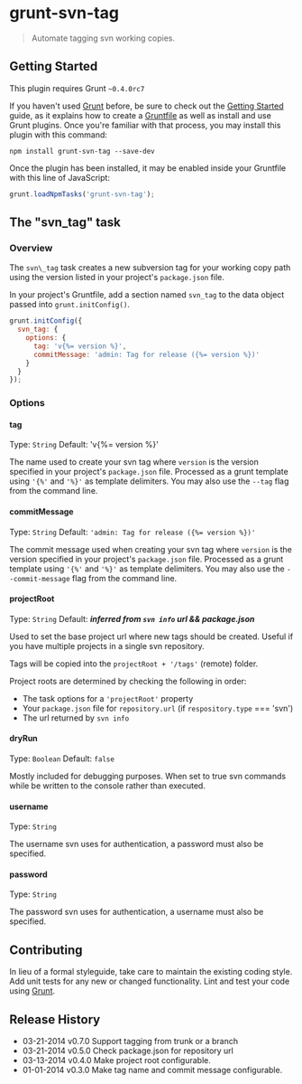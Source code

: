 # grunt-svn-tag

> Automate tagging svn working copies.

## Getting Started
This plugin requires Grunt `~0.4.0rc7`

If you haven't used [Grunt](http://gruntjs.com/) before, be sure to check out
the [Getting Started](http://gruntjs.com/getting-started) guide, as it explains
how to create a [Gruntfile](http://gruntjs.com/sample-gruntfile) as well as
install and use Grunt plugins. Once you're familiar with that process, you may
install this plugin with this command:

```shell
npm install grunt-svn-tag --save-dev
```

Once the plugin has been installed, it may be enabled inside your Gruntfile with
this line of JavaScript:

```js
grunt.loadNpmTasks('grunt-svn-tag');
```

## The "svn_tag" task

### Overview
The `svn\_tag` task creates a new subversion tag for your working copy path
using the version listed in your project's `package.json` file.

In your project's Gruntfile, add a section named `svn_tag` to the data object
passed into `grunt.initConfig()`.

```javascript
grunt.initConfig({
  svn_tag: {
    options: {
      tag: 'v{%= version %}',
      commitMessage: 'admin: Tag for release ({%= version %})'
    }
  }
});
```

### Options

#### tag
Type: `String`
Default: 'v{%= version %}'

The name used to create your svn tag where `version` is the version specified
in your project's `package.json` file. Processed as a grunt template using
`'{%'` and `'%}'` as template delimiters. You may also use the `--tag` flag
from the command line.

#### commitMessage
Type: `String`
Default: `'admin: Tag for release ({%= version %})'`

The commit message used when creating your svn tag where `version` is the
version specified in your project's `package.json` file. Processed as a grunt
template using `'{%'` and `'%}'` as template delimiters. You may also use the
`--commit-message` flag from the command line.

#### projectRoot
Type: `String`
Default: ***inferred from `svn info` url && package.json***

Used to set the base project url where new tags should be created. Useful if you
have multiple projects in a single svn repository.

Tags will be copied into the `projectRoot + '/tags'` (remote) folder.

Project roots are determined by checking the following in order:

- The task options for a `'projectRoot'` property
- Your `package.json` file for `repository.url` (if `respository.type` ===
  'svn')
- The url returned by `svn info`

#### dryRun
Type: `Boolean`
Default: `false`

Mostly included for debugging purposes. When set to true svn commands while be
written to the console rather than executed.

#### username
Type: `String`

The username svn uses for authentication, a password must also be specified.

#### password
Type: `String`

The password svn uses for authentication, a username must also be specified.

## Contributing
In lieu of a formal styleguide, take care to maintain the existing coding style.
Add unit tests for any new or changed functionality. Lint and test your code
using [Grunt](http://gruntjs.com/).

## Release History

- 03-21-2014 v0.7.0 Support tagging from trunk or a branch
- 03-21-2014 v0.5.0 Check package.json for repository url 
- 03-13-2014 v0.4.0 Make project root configurable.
- 01-01-2014 v0.3.0 Make tag name and commit message configurable.
